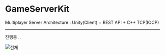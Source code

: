 # GameServerKit
Multiplayer Server Architecture : Unity(Client) + REST API + C++ TCP(IOCP)

---
진행중 ..

![전체](https://github.com/user-attachments/assets/8cb86c16-b52d-450f-b9ce-6da253b5acc7)
